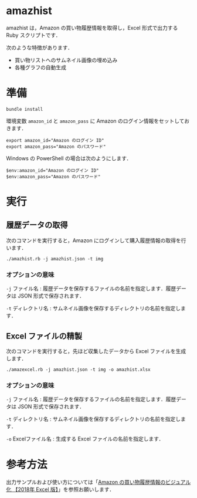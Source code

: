 # amazhist

amazhist は，Amazon の買い物履歴情報を取得し，Excel 形式で出力する Ruby スクリプトです．

次のような特徴があります．

- 買い物リストへのサムネイル画像の埋め込み
- 各種グラフの自動生成

# 準備

`bundle install`

環境変数 `amazon_id` と `amazon_pass` に Amazon のログイン情報をセットしておきます．

    export amazon_id="Amazon のログイン ID"
    export amazon_pass="Amazon のパスワード"

Windows の PowerShell の場合は次のようにします．

    $env:amazon_id="Amazon のログイン ID"
    $env:amazon_pass="Amazon のパスワード"


# 実行

## 履歴データの取得

次のコマンドを実行すると，Amazon にログインして購入履歴情報の取得を行います．

`./amazhist.rb -j amazhist.json -t img`

### オプションの意味

`-j` ファイル名
: 履歴データを保存するファイルの名前を指定します．履歴データは  JSON 形式で保存されます．

`-t` ディレクトリ名
: サムネイル画像を保存するディレクトリの名前を指定します．


## Excel ファイルの精製

次のコマンドを実行すると，先ほど収集したデータから Excel ファイルを生成します．

`./amazexcel.rb -j amazhist.json -t img -o amazhist.xlsx`

### オプションの意味

`-j` ファイル名
: 履歴データを保存するファイルの名前を指定します．履歴データは  JSON 形式で保存されます．

`-t` ディレクトリ名
: サムネイル画像を保存するディレクトリの名前を指定します．

`-o` Excelファイル名
: 生成する Excel ファイルの名前を指定します．


# 参考方法

出力サンプルおよび使い方については「[Amazon の買い物履歴情報のビジュアル化 【2018年 Excel 版】](https://rabbit-note.com/2018/01/04/amazon-purchase-history-report-2018/)」を参照お願いします．

